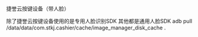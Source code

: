 捷誉云按键设备（带人脸）

除了捷誉云按键设备使用的是专用人脸识别SDK 其他都是通用人脸SDK
adb pull /data/data/com.stkj.cashier/cache/image_manager_disk_cache .




